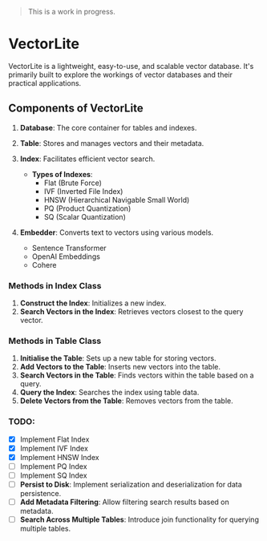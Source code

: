 > This is a work in progress.

# VectorLite
VectorLite is a lightweight, easy-to-use, and scalable vector database. It's primarily built to explore the workings of vector databases and their practical applications.

## Components of VectorLite 

1. **Database**: The core container for tables and indexes.
2. **Table**: Stores and manages vectors and their metadata.
3. **Index**: Facilitates efficient vector search.
   - **Types of Indexes**:
     - Flat (Brute Force)
     - IVF (Inverted File Index)
     - HNSW (Hierarchical Navigable Small World)
     - PQ (Product Quantization)
     - SQ (Scalar Quantization)

4. **Embedder**: Converts text to vectors using various models.
   - Sentence Transformer
   - OpenAI Embeddings
   - Cohere

### Methods in Index Class
1. **Construct the Index**: Initializes a new index.
2. **Search Vectors in the Index**: Retrieves vectors closest to the query vector.

### Methods in Table Class
1. **Initialise the Table**: Sets up a new table for storing vectors.
2. **Add Vectors to the Table**: Inserts new vectors into the table.
3. **Search Vectors in the Table**: Finds vectors within the table based on a query.
4. **Query the Index**: Searches the index using table data.
5. **Delete Vectors from the Table**: Removes vectors from the table.

### TODO:
- [x] Implement Flat Index
- [x] Implement IVF Index
- [x] Implement HNSW Index
- [ ] Implement PQ Index
- [ ] Implement SQ Index
- [ ] **Persist to Disk**: Implement serialization and deserialization for data persistence.
- [ ] **Add Metadata Filtering**: Allow filtering search results based on metadata.
- [ ] **Search Across Multiple Tables**: Introduce join functionality for querying multiple tables.